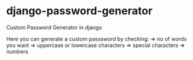 # django-password-generator
Custom Password Generator in django

Here you can generate a custom passsword by checking:
=> no of words you want
=> uppercase or lowercase characters
=> special characters
=> numbers

